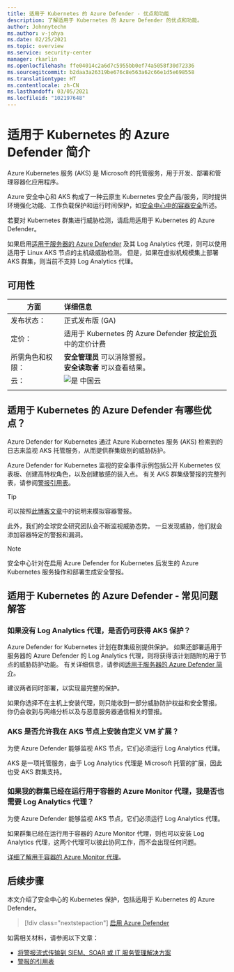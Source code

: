 ```yaml
---
title: 适用于 Kubernetes 的 Azure Defender - 优点和功能
description: 了解适用于 Kubernetes 的 Azure Defender 的优点和功能。
author: Johnnytechn
ms.author: v-johya
ms.date: 02/25/2021
ms.topic: overview
ms.service: security-center
manager: rkarlin
ms.openlocfilehash: ffe04014c2a6d7c5955bb0ef74a5058f30d72336
ms.sourcegitcommit: b2daa3a26319be676c8e563a62c66e1d5e698558
ms.translationtype: HT
ms.contentlocale: zh-CN
ms.lasthandoff: 03/05/2021
ms.locfileid: "102197648"
---
```

# <a name="introduction-to-azure-defender-for-kubernetes"></a>适用于 Kubernetes 的 Azure Defender 简介

Azure Kubernetes 服务 (AKS) 是 Microsoft 的托管服务，用于开发、部署和管理容器化应用程序。

Azure 安全中心和 AKS 构成了一种云原生 Kubernetes 安全产品/服务，同时提供环境强化功能、工作负载保护和运行时间保护，如[安全中心中的容器安全](container-security.md)所述。

若要对 Kubernetes 群集进行威胁检测，请启用适用于 Kubernetes 的 Azure Defender。

如果启用[适用于服务器的 Azure Defender](defender-for-servers-introduction.md) 及其 Log Analytics 代理，则可以使用适用于 Linux AKS 节点的主机级威胁检测。 但是，如果在虚拟机规模集上部署 AKS 群集，则当前不支持 Log Analytics 代理。

## <a name="availability"></a>可用性

|方面|详细信息|
|----|:----|
|发布状态：|正式发布版 (GA)|
|定价：|适用于 Kubernetes 的 Azure Defender 按[定价页](security-center-pricing.md)中的定价计费|
|所需角色和权限：|**安全管理员** 可以消除警报。<br>**安全读取者** 可以查看结果。|
|云：|![是](./media/icons/yes-icon.png) 中国云|
|||

## <a name="what-are-the-benefits-of-azure-defender-for-kubernetes"></a>适用于 Kubernetes 的 Azure Defender 有哪些优点？

Azure Defender for Kubernetes 通过 Azure Kubernetes 服务 (AKS) 检索到的日志来监视 AKS 托管服务，从而提供群集级别的威胁防护。

Azure Defender for Kubernetes 监视的安全事件示例包括公开 Kubernetes 仪表板、创建高特权角色，以及创建敏感的装入点。 有关 AKS 群集级警报的完整列表，请参阅[警报引用表](alerts-reference.md#alerts-akscluster)。

> [!TIP]
> 可以按照[此博客文章](https://techcommunity.microsoft.com/t5/azure-security-center/how-to-demonstrate-the-new-containers-features-in-azure-security/ba-p/1011270)中的说明来模拟容器警报。

此外，我们的全球安全研究团队会不断监视威胁态势。 一旦发现威胁，他们就会添加容器特定的警报和漏洞。

>[!NOTE]
> 安全中心针对在启用 Azure Defender for Kubernetes 后发生的 Azure Kubernetes 服务操作和部署生成安全警报。




## <a name="azure-defender-for-kubernetes---faq"></a>适用于 Kubernetes 的 Azure Defender - 常见问题解答

### <a name="can-i-still-get-aks-protections-without-the-log-analytics-agent"></a>如果没有 Log Analytics 代理，是否仍可获得 AKS 保护？

Azure Defender for Kubernetes 计划在群集级别提供保护。 如果还部署适用于服务器的 Azure Defender 的 Log Analytics 代理，则将获得该计划随附的用于节点的威胁防护功能。 有关详细信息，请参阅[适用于服务器的 Azure Defender 简介](defender-for-servers-introduction.md)。

建议两者同时部署，以实现最完整的保护。

如果你选择不在主机上安装代理，则只能收到一部分威胁防护权益和安全警报。 你仍会收到与网络分析以及与恶意服务器通信相关的警报。

### <a name="does-aks-allow-me-to-install-custom-vm-extensions-on-my-aks-nodes"></a>AKS 是否允许我在 AKS 节点上安装自定义 VM 扩展？
为使 Azure Defender 能够监视 AKS 节点，它们必须运行 Log Analytics 代理。 

AKS 是一项托管服务，由于 Log Analytics 代理是 Microsoft 托管的扩展，因此也受 AKS 群集支持。

### <a name="if-my-cluster-is-already-running-an-azure-monitor-for-containers-agent-do-i-need-the-log-analytics-agent-too"></a>如果我的群集已经在运行用于容器的 Azure Monitor 代理，我是否也需要 Log Analytics 代理？
为使 Azure Defender 能够监视 AKS 节点，它们必须运行 Log Analytics 代理。

如果群集已经在运行用于容器的 Azure Monitor 代理，则也可以安装 Log Analytics 代理，这两个代理可以彼此协同工作，而不会出现任何问题。

[详细了解用于容器的 Azure Monitor 代理](../azure-monitor/containers/container-insights-manage-agent.md)。


## <a name="next-steps"></a>后续步骤

本文介绍了安全中心的 Kubernetes 保护，包括适用于 Kubernetes 的 Azure Defender。 

> [!div class="nextstepaction"]
> [启用 Azure Defender](security-center-pricing.md#enable-azure-defender)

如需相关材料，请参阅以下文章： 

- [将警报流式传输到 SIEM、SOAR 或 IT 服务管理解决方案](export-to-siem.md)
- [警报的引用表](alerts-reference.md)

